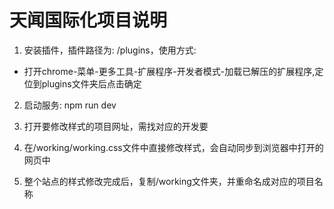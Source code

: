 # 天闻国际化项目说明

1. 安装插件，插件路径为: /plugins，使用方式:

  + 打开chrome-菜单-更多工具-扩展程序-开发者模式-加载已解压的扩展程序,定位到plugins文件夹后点击确定

2. 启动服务: npm run dev

3. 打开要修改样式的项目网址，需找对应的开发要

4. 在/working/working.css文件中直接修改样式，会自动同步到浏览器中打开的网页中

5. 整个站点的样式修改完成后，复制/working文件夹，并重命名成对应的项目名称
